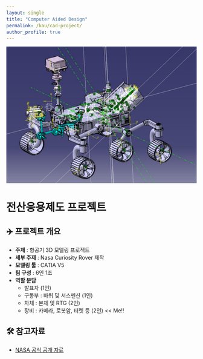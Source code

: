 ```yaml
---
layout: single
title: "Computer Aided Design"
permalink: /kau/cad-project/
author_profile: true
---
```



![CATIA Rover Model 1](/assets/images/kau/CATIA_Rover_1.png)
<!-- ![CATIA Rover Model 2](/assets/images/kau/CATIA_Rover_2.png)
![CATIA Rover Model 3](/assets/images/kau/CATIA_Rover_3.png)
![CATIA Rover Model 4](/assets/images/kau/CATIA_Rover_4.png) -->

# 전산응용제도 프로젝트 

## ✈️ 프로젝트 개요 
- **주제** : 항공기 3D 모델링 프로젝트 
- **세부 주제** : Nasa Curiosity Rover 제작 
- **모델링 툴** : CATIA V5
- **팀 구성** : 6인 1조
- **역할 분담** 
    - 발표자 (1인)
    - 구동부 : 바퀴 및 서스펜션 (1인)
    - 차체 : 본체 및 RTG (2인)
    - 장비 : 카메라, 로봇암, 터렛 등 (2인) << Me!!

## 🛠️ 참고자료 
-  [NASA 공식 공개 자료](https://science.nasa.gov/resource/curiosity-rover-3d-model/) 
